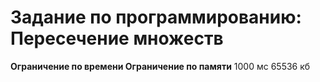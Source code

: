 # Задание по программированию: Пересечение множеств

****Ограничение по времени	Ограничение по памяти****
1000 мс	                     65536 кб
